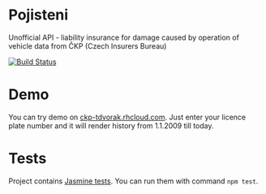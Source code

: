 Pojisteni
=======

Unofficial API - liability insurance for damage caused by operation of vehicle data from ČKP (Czech Insurers Bureau)

[![Build Status](https://travis-ci.org/todvora/pojisteni.svg?branch=master)](https://travis-ci.org/todvora/pojisteni)

Demo
====
You can try demo on [ckp-tdvorak.rhcloud.com](http://ckp-tdvorak.rhcloud.com/). Just enter your licence plate number and it will render history from 1.1.2009 till today.

Tests
=====
Project contains [Jasmine tests](http://jasmine.github.io/). You can run them with command ```npm test```. 
